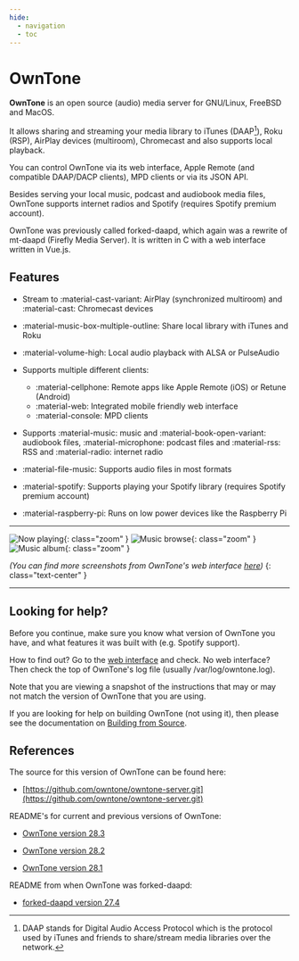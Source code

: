 ```yaml
---
hide:
  - navigation
  - toc
---
```


# OwnTone

**OwnTone** is an open source (audio) media server for GNU/Linux, FreeBSD
and MacOS.

It allows sharing and streaming your media library to iTunes (DAAP[^1]),
Roku (RSP), AirPlay devices (multiroom), Chromecast and also supports local playback.

You can control OwnTone via its web interface, Apple Remote (and compatible
DAAP/DACP clients), MPD clients or via its JSON API.

Besides serving your local music, podcast and audiobook media files,
OwnTone supports internet radios and Spotify (requires Spotify premium account).

OwnTone was previously called forked-daapd, which again was a rewrite of
mt-daapd (Firefly Media Server). It is written in C with a web interface written in Vue.js.

[^1]:
    DAAP stands for Digital Audio Access Protocol which is the protocol used by
    iTunes and friends to share/stream media libraries over the network.

## Features

- Stream to :material-cast-variant: AirPlay (synchronized multiroom) and :material-cast:
  Chromecast devices
- :material-music-box-multiple-outline: Share local library with iTunes and Roku
- :material-volume-high: Local audio playback with ALSA or PulseAudio
- Supports multiple different clients:

    - :material-cellphone: Remote apps like Apple Remote (iOS) or Retune (Android)
    - :material-web: Integrated mobile friendly web interface
    - :material-console: MPD clients

- Supports :material-music: music and :material-book-open-variant:
  audiobook files, :material-microphone: podcast files and :material-rss: RSS
  and :material-radio: internet radio
- :material-file-music: Supports audio files in most formats
- :material-spotify: Supports playing your Spotify library (requires
  Spotify premium account)
- :material-raspberry-pi: Runs on low power devices like the Raspberry Pi

---

![Now playing](assets/images/screenshot-now-playing.png){: class="zoom" }
![Music browse](assets/images/screenshot-music-browse.png){: class="zoom" }
![Music album](assets/images/screenshot-music-album.png){: class="zoom" }

_(You can find more screenshots from OwnTone's web interface [here](clients/web-interface.md))_
{: class="text-center" }

---

## Looking for help?

Before you continue, make sure you know what version of OwnTone you have,
and what features it was built with (e.g. Spotify support).

How to find out? Go to the [web interface](http://owntone.local:3689) and
check. No web interface? Then check the top of OwnTone's log file (usually
/var/log/owntone.log).

Note that you are viewing a snapshot of the instructions that may or may not
match the version of OwnTone that you are using.

If you are looking for help on building OwnTone (not using it), then
please see the documentation on [Building from Source](installation.md).

## References

The source for this version of OwnTone can be found here:

- [https://github.com/owntone/owntone-server.git](https://github.com/owntone/owntone-server.git)

README's for current and previous versions of OwnTone:

- [OwnTone version 28.3](https://github.com/owntone/owntone-server/blob/28.3/README.md)

- [OwnTone version 28.2](https://github.com/owntone/owntone-server/blob/28.2/README.md)

- [OwnTone version 28.1](https://github.com/owntone/owntone-server/blob/28.1/README.md)

README from when OwnTone was forked-daapd:

- [forked-daapd version 27.4](https://github.com/owntone/owntone-server/blob/27.4/README.md)
